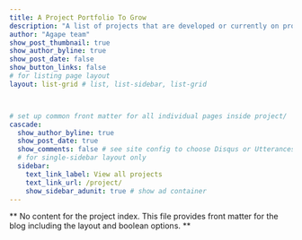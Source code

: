 ```yaml
---
title: A Project Portfolio To Grow
description: "A list of projects that are developed or currently on progress under the Agape initiative."
author: "Agape team"
show_post_thumbnail: true
show_author_byline: true
show_post_date: false
show_button_links: false
# for listing page layout
layout: list-grid # list, list-sidebar, list-grid



# set up common front matter for all individual pages inside project/
cascade:    
  show_author_byline: true
  show_post_date: true
  show_comments: false # see site config to choose Disqus or Utterances
  # for single-sidebar layout only
  sidebar:
    text_link_label: View all projects
    text_link_url: /project/
    show_sidebar_adunit: true # show ad container
---
```


\*\* No content for the project index. This file provides front matter for the blog including the layout and boolean options. \*\*
